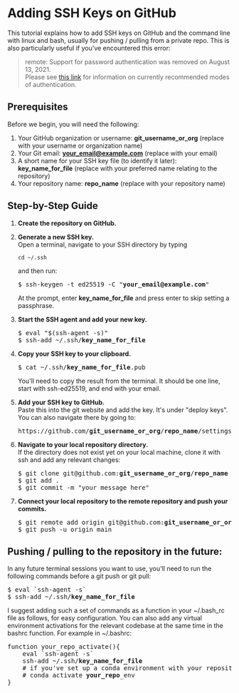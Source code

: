 # Adding SSH Keys on GitHub

This tutorial explains how to add SSH keys on GitHub and the command line with linux and bash, usually for pushing / pulling from a private repo. This is also particularly useful if you've encountered this error:

> remote: Support for password authentication was removed on August 13, 2021.  
> Please see [this link](https://docs.github.com/en/get-started/getting-started-with-git/about-remote-repositories#cloning-with-https-urls) for information on currently recommended modes of authentication.

## Prerequisites
Before we begin, you will need the following:

1. Your GitHub organization or username: **git_username_or_org** (replace with your username or organization name)
2. Your Git email: **your_email@example.com** (replace with your email)
3. A short name for your SSH key file (to identify it later): **key_name_for_file** (replace with your preferred name relating to the repository)
4. Your repository name: **repo_name** (replace with your repository name)

## Step-by-Step Guide

1. **Create the repository on GitHub.**

2. **Generate a new SSH key.**  
   Open a terminal, navigate to your SSH directory by typing
   ```
   cd ~/.ssh
   ```
    and then run:  
   <pre>
   $ ssh-keygen -t ed25519 -C "<b>your_email@example.com</b>"
   </pre>
   At the prompt, enter **key_name_for_file** and press enter to skip setting a passphrase.

4. **Start the SSH agent and add your new key.**
   <pre>
   $ eval "$(ssh-agent -s)"
   $ ssh-add ~/.ssh/<b>key_name_for_file</b>
   </pre>

5. **Copy your SSH key to your clipboard.**  
   <pre>
   $ cat ~/.ssh/<b>key_name_for_file</b>.pub
   </pre>
   You'll need to copy the result from the terminal. It should be one line, start with ssh-ed25519, and end with your email.
   
6. **Add your SSH key to GitHub.**  
   Paste this into the git website and add the key. It's under "deploy keys". You can also navigate there by going to:
   <pre>https://github.com/<b>git_username_or_org</b>/<b>repo_name</b>/settings/keys</pre>

7. **Navigate to your local repository directory.**  
   If the directory does not exist yet on your local machine, clone it with ssh and add any relevant changes:

   <pre>
   $ git clone git@github.com:<b>git_username_or_org</b>/<b>repo_name</b>
   $ git add .
   $ git commit -m "your message here"
   </pre>

8. **Connect your local repository to the remote repository and push your commits.**
   <pre>
   $ git remote add origin git@github.com:<b>git_username_or_org</b>/<b>repo_name</b>.git
   $ git push -u origin main
   </pre>


## Pushing / pulling to the repository in the future:
In any future terminal sessions you want to use, you'll need to run the following commands before a git push or git pull:

<pre>
$ eval `ssh-agent -s`
$ ssh-add ~/.ssh/<b>key_name_for_file</b>
</pre>
I suggest adding such a set of commands as a function in your ~/.bash_rc file as follows, for easy configuration. You can also add any virtual environment activations for the relevant codebase at the same time in the bashrc function. For example in ~/.bashrc:
<pre>
function your_repo_activate(){
    eval `ssh-agent -s`
    ssh-add ~/.ssh/<b>key_name_for_file</b>
    # if you've set up a conda environment with your repository name followed by "_env", you could have something like the line below:
    # conda activate <b>your_repo</b>_env
}
</pre>


 
